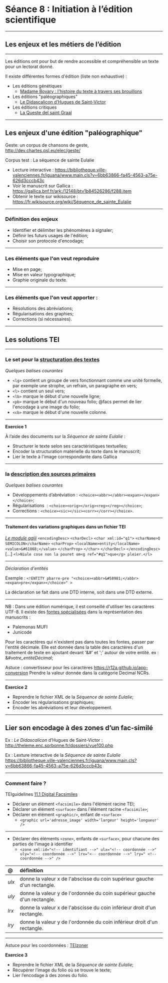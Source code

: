# Séance 8 : Initiation à l’édition scientifique

---

## Les enjeux et les métiers de l’édition

---

Les éditions ont pour but de rendre accessible et compréhensible un texte pour un lectorat donné.

Il existe différentes formes d'édition (liste non exhaustive) :

* Les éditions génétiques
	* [Madame Bovary  : l'histoire du texte à travers ses brouillons](http://www.bovary.fr/folio_visu.php?folio=458&mode=sequence&mot)
* Les éditions "paléographiques"
	* [Le Didascalicon d’Hugues de Saint-Victor](http://theleme.enc.sorbonne.fr/dossiers/vue100.php)
* Les éditions critiques
	* [La Queste del saint Graal](http://txm.ish-lyon.cnrs.fr/bfm)

---

## Les enjeux d'une édition "paléographique"

Geste: un corpus de chansons de geste, <http://dev.chartes.psl.eu/elec/geste/>

Corpus test : La séquence de sainte Eulalie

* Lecture interactive : <https://bibliotheque.ville-valenciennes.fr/iguana/www.main.cls?v=6bb63866-fa45-4563-a75e-626d3cccb43c>
* Voir le manuscrit sur Gallica : <https://gallica.bnf.fr/ark:/12148/btv1b84526286/f288.item>
* Obtenir le texte sur wikisource :
<https://fr.wikisource.org/wiki/Séquence_de_sainte_Eulalie>

---

### Définition des enjeux 

 - Identifier et délimiter les phénomènes à signaler;
 - Définir les futurs usages de l'édition;
 - Choisir son protocole d'encodage;
 
---

### Les éléments que l'on veut reproduire

- Mise en page;
- Mise en valeur typographique;
- Graphie originale du texte.


---

### Les éléments que l'on veut apporter :

- Résolutions des abréviations;
- Régularisations des graphies;
- Corrections (si nécessaires).

---

## Les solutions TEI 

---

### Le set pour la [structuration des textes](http://www.tei-c.org/release/doc/tei-p5-doc/fr/html/DS.html)

*Quelques balises courantes*

* `<lg>` contient un groupe de vers fonctionnant comme une unité formelle, par exemple une strophe, un refrain, un paragraphe en vers;
* `<l>` contient un seul vers;
* `<lb>` marque le début d'une nouvelle ligne;
* `<pb>` marque le début d'un nouveau folio; @facs permet de lier l'encodage à une image du folio;
* `<cb>` marque le début d'une nouvelle colonne.

---

**Exercice 1**

À l’aide des documents sur la *Séquence de sainte Eulalie* :
- Structurer le texte selon ses caractéristiques textuelles;
- Encoder la structuration matérielle du texte dans le manuscrit;
- Lier le texte à l'image correspondante dans Gallica

---
### la [description des sources primaires](http://www.tei-c.org/release/doc/tei-p5-doc/fr/html/PH.html)

*Quelques balises courantes*

* Développements d’abréviation : `<choice><abbr></abbr><expan></expan></choice>`;
* Régularisations  : `<choice><orig></orig><reg></reg></choice>`;
* Corrections : `<choice><sic></sic><corr></corr></choice>`.

---
#### Traitement des variations graphiques dans un fichier TEI

[*Le module gaiji*](<http://www.tei-c.org/release/doc/tei-p5-doc/en/html/WD.html>)
`<encodingDesc>`
         `<charDecl>`
            `<char xml:id="q1">`
               `<charName>Q SEMICOLON</charName>`
               `<charProp>`
                  `<localName>entity</localName>`
                 `<value>&#61868;</value>`
               `</charProp>`
            `</char>`
         `</charDecl>`
`</encodingDesc>`
[...]
`<l>Niule cose non la pouret om<g ref="#q1">que</g> pleier.</l>`

---

*Déclaration d'entités*

Exemple : `<!ENTITY pbarre-pre "<choice><abbr>&#58981;</abbr><expan>pre</expan></choice>" >`

La déclaration se fait dans une DTD interne, soit dans une DTD externe.

---

NB : Dans une édition numérique, il est conseillé d'utiliser les caractères UTF-8. Il existe des [fontes spécialisées](https://folk.uib.no/hnooh/mufi/fonts/) dans la représentation des manuscrits : 

* Palemonas MUFI
* Junicode 

Pour les caractères qui n'existent pas dans toutes les fontes, passer par l'entité décimale. Elle est donnée dans la table des caractères d'un traitement de texte en ajoutant devant '&#' et ';' autour de votre entité. 
ex : &#*votre_entitéDécimal*;

Astuce : convertisseur pour les caractères <https://r12a.github.io/app-conversion>
Prendre la valeur donnée dans la catégorie Decimal NCRs.

---

**Exercice 2**

- Reprendre le fichier XML de la *Séquence de sainte Eulalie*;
- Encoder les régularisations graphiques;
- Encoder les abréviations et leur développement.

---
## Lier son encodage à des zones d’un fac-similé

Ex : *Le Didascalicon* d’Hugues de Saint-Victor : <http://theleme.enc.sorbonne.fr/dossiers/vue100.php> 

Ex : Lexture interactive de la *Séquence de sainte Eulalie*
<https://bibliotheque.ville-valenciennes.fr/iguana/www.main.cls?v=6bb63866-fa45-4563-a75e-626d3cccb43c>

---

### Comment faire ?

TEIguidelines [11.1 Digital Facsimiles](http://www.tei-c.org/release/doc/tei-p5-doc/fr/html/PH.html#PHFAX)

* Déclarer un élément `<facsimile>` dans l'élément racine TEI;
* Déclarer un élément `<surface>` dans l'élément racine `<facsimile>`;
* Déclarer en élément `<graphic/>`, enfant de `<surface>`
	* `<graphic url='adresse_image' width='largeur' height='longueur' />`

---

* Déclarer des éléments `<zone>`, enfants de `<surface>`, pour chacune des parties de l'image à identifier
	*  `<zone xml:id="<!-- identifiant -->" ulx="<!-- coordonnée -->" uly="<!-- coordonnée -->" lrx="<-- coordonnée -->" lry=" <!--coordonnée -->" />`
	
| @ | définition |
| :----------------- | :----------- |
| *ulx*  | donne la valeur x de l'abscisse du coin supérieur gauche d'un rectangle.|
|*uly* | donne la valeur y de l'ordonnée du coin supérieur gauche d'un rectangle. |
| *lrx* | donne la valeur x de l'abscisse du coin inférieur droit d'un rectangle. |
| *lry* | donne la valeur y de l'ordonnée du coin inférieur droit d'un rectangle.

---
Astuce pour les coordonnées : [TEIzoner](http://teicat.huma-num.fr/check.php)

**Exercice 3**

- Reprendre le fichier XML de la *Séquence de sainte Eulalie*;
- Récupérer l’image du folio où se trouve le texte;
- Lier l’encodage à des zones du folio.

